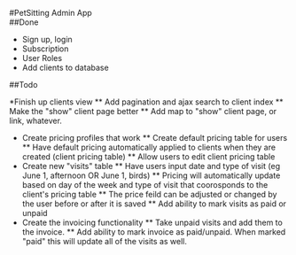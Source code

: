 #PetSitting Admin App  
##Done  

* Sign up, login
* Subscription
* User Roles
* Add clients to database

##Todo  

*Finish up clients view
** Add pagination and ajax search to client index
** Make the "show" client page better
** Add map to "show" client page, or link, whatever.
* Create pricing profiles that work
** Create default pricing table for users
** Have default pricing automatically applied to clients when they are created (client pricing table)
** Allow users to edit client pricing table
* Create new "visits" table
** Have users input date and type of visit (eg June 1, afternoon OR June 1, birds)
** Pricing will automatically update based on day of the week and type of visit that coorosponds to the client's pricing table
** The price feild can be adjusted or changed by the user before or after it is saved
** Add ability to mark visits as paid or unpaid
* Create the invoicing functionality
** Take unpaid visits and add them to the invoice.
** Add ability to mark invoice as paid/unpaid. When marked "paid" this will update all of the visits as well.